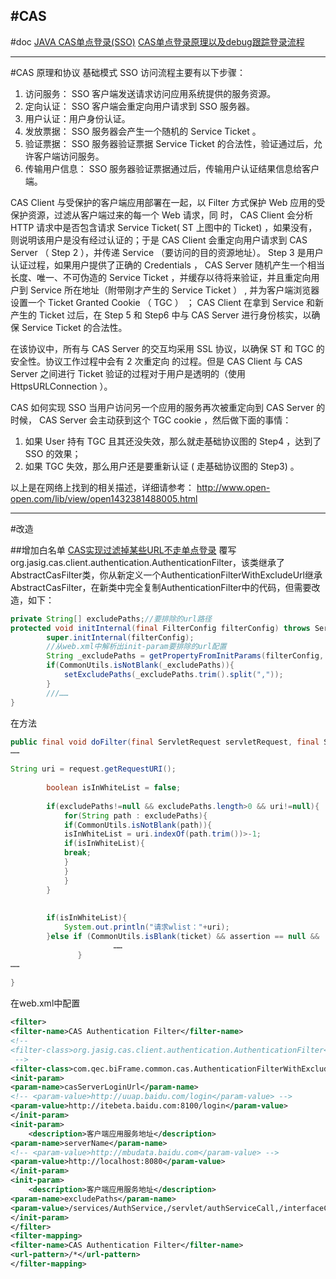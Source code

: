 #CAS
---
#doc
[JAVA CAS单点登录(SSO)](http://blog.csdn.net/kuangkunkui/article/details/7902822)
[CAS单点登录原理以及debug跟踪登录流程](http://www.cnblogs.com/notDog/p/5252973.html)

---
#CAS 原理和协议
基础模式 SSO 访问流程主要有以下步骤：
1. 访问服务： SSO 客户端发送请求访问应用系统提供的服务资源。
2. 定向认证： SSO 客户端会重定向用户请求到 SSO 服务器。
3. 用户认证：用户身份认证。
4. 发放票据： SSO 服务器会产生一个随机的 Service Ticket 。
5. 验证票据： SSO 服务器验证票据 Service Ticket 的合法性，验证通过后，允许客户端访问服务。
6. 传输用户信息： SSO 服务器验证票据通过后，传输用户认证结果信息给客户端。

CAS Client 与受保护的客户端应用部署在一起，以 Filter 方式保护 Web 应用的受保护资源，过滤从客户端过来的每一个 Web 请求，同 时， CAS Client 会分析 HTTP 请求中是否包含请求 Service Ticket( ST 上图中的 Ticket) ，如果没有，则说明该用户是没有经过认证的；于是 CAS Client 会重定向用户请求到 CAS Server （ Step 2 ），并传递 Service （要访问的目的资源地址）。 Step 3 是用户认证过程，如果用户提供了正确的 Credentials ， CAS Server 随机产生一个相当长度、唯一、不可伪造的 Service Ticket ，并缓存以待将来验证，并且重定向用户到 Service 所在地址（附带刚才产生的 Service Ticket ） , 并为客户端浏览器设置一个 Ticket Granted Cookie （ TGC ） ； CAS Client 在拿到 Service 和新产生的 Ticket 过后，在 Step 5 和 Step6 中与 CAS Server 进行身份核实，以确保 Service Ticket 的合法性。

在该协议中，所有与 CAS Server 的交互均采用 SSL 协议，以确保 ST 和 TGC 的安全性。协议工作过程中会有 2 次重定向 的过程。但是 CAS Client 与 CAS Server 之间进行 Ticket 验证的过程对于用户是透明的（使用 HttpsURLConnection ）。

CAS 如何实现 SSO
当用户访问另一个应用的服务再次被重定向到 CAS Server 的时候， CAS Server 会主动获到这个 TGC cookie ，然后做下面的事情：
1) 如果 User 持有 TGC 且其还没失效，那么就走基础协议图的 Step4 ，达到了 SSO 的效果；
2) 如果 TGC 失效，那么用户还是要重新认证 ( 走基础协议图的 Step3) 。

以上是在网络上找到的相关描述，详细请参考：
http://www.open-open.com/lib/view/open1432381488005.html


---
#改造

##增加白名单
[CAS实现过滤掉某些URL不走单点登录](http://wangyangqq2008.iteye.com/blog/2043018)
覆写org.jasig.cas.client.authentication.AuthenticationFilter，该类继承了AbstractCasFilter类，你从新定义一个AuthenticationFilterWithExcludeUrl继承AbstractCasFilter，在新类中完全复制AuthenticationFilter中的代码，但需要改造，如下：
```java
private String[] excludePaths;//要排除的url路径
protected void initInternal(final FilterConfig filterConfig) throws ServletException {
        super.initInternal(filterConfig);
        //从web.xml中解析出init-param要排除的url配置
        String _excludePaths = getPropertyFromInitParams(filterConfig, "excludePaths", null);// filterConfig.getInitParameter("excludePaths");
        if(CommonUtils.isNotBlank(_excludePaths)){
        	setExcludePaths(_excludePaths.trim().split(","));
        }
		///……
}
```
在方法
```java
public final void doFilter(final ServletRequest servletRequest, final ServletResponse servletResponse, final FilterChain filterChain) throws IOException, ServletException {
……

String uri = request.getRequestURI();
       
        boolean isInWhiteList = false;
        
        if(excludePaths!=null && excludePaths.length>0 && uri!=null){
        	for(String path : excludePaths){
        	if(CommonUtils.isNotBlank(path)){
        	isInWhiteList = uri.indexOf(path.trim())>-1;
        	if(isInWhiteList){
        	break;
        	}
        	}
        	}
        }
        
        
        if(isInWhiteList){
        	System.out.println("请求wlist："+uri);
        }else if (CommonUtils.isBlank(ticket) && assertion == null && !wasGatewayed) {
                       ……
               }
……
  
}
```

在web.xml中配置
```xml
<filter>
<filter-name>CAS Authentication Filter</filter-name>
<!-- 
<filter-class>org.jasig.cas.client.authentication.AuthenticationFilter</filter-class>
 -->
<filter-class>com.qec.biFrame.common.cas.AuthenticationFilterWithExcludeUrl</filter-class>
<init-param>
<param-name>casServerLoginUrl</param-name>
<!-- <param-value>http://uuap.baidu.com/login</param-value> -->
<param-value>http://itebeta.baidu.com:8100/login</param-value>
</init-param>
<init-param>
    <description>客户端应用服务地址</description>
<param-name>serverName</param-name>
<!-- <param-value>http://mbudata.baidu.com</param-value> -->
<param-value>http://localhost:8080</param-value>
</init-param>
<init-param>
    <description>客户端应用服务地址</description>
<param-name>excludePaths</param-name>
<param-value>/services/AuthService,/servlet/authServiceCall,/interfaceCall/</param-value>
</init-param>
</filter>
<filter-mapping>
<filter-name>CAS Authentication Filter</filter-name>
<url-pattern>/*</url-pattern>
</filter-mapping>
```









